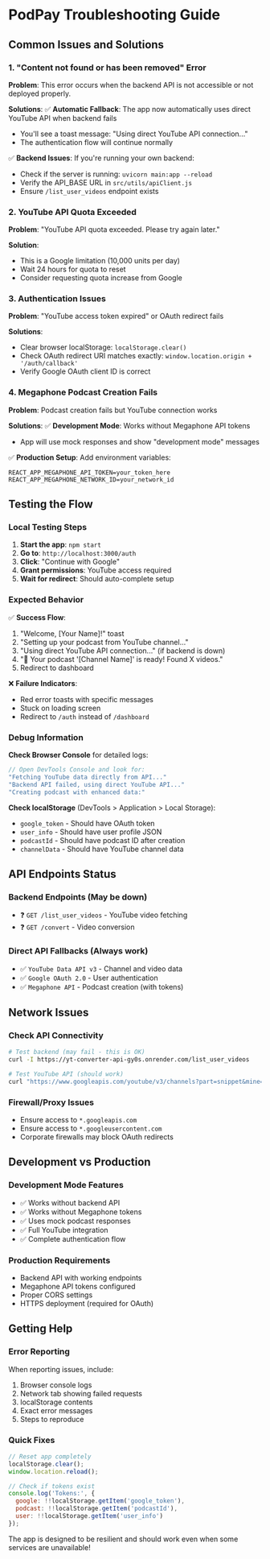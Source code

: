 # PodPay Troubleshooting Guide

## Common Issues and Solutions

### 1. "Content not found or has been removed" Error

**Problem**: This error occurs when the backend API is not accessible or not deployed properly.

**Solutions**:
✅ **Automatic Fallback**: The app now automatically uses direct YouTube API when backend fails
- You'll see a toast message: "Using direct YouTube API connection..."
- The authentication flow will continue normally

✅ **Backend Issues**: If you're running your own backend:
- Check if the server is running: `uvicorn main:app --reload`
- Verify the API_BASE URL in `src/utils/apiClient.js`
- Ensure `/list_user_videos` endpoint exists

### 2. YouTube API Quota Exceeded

**Problem**: "YouTube API quota exceeded. Please try again later."

**Solution**: 
- This is a Google limitation (10,000 units per day)
- Wait 24 hours for quota to reset
- Consider requesting quota increase from Google

### 3. Authentication Issues

**Problem**: "YouTube access token expired" or OAuth redirect fails

**Solutions**:
- Clear browser localStorage: `localStorage.clear()`
- Check OAuth redirect URI matches exactly: `window.location.origin + '/auth/callback'`
- Verify Google OAuth client ID is correct

### 4. Megaphone Podcast Creation Fails

**Problem**: Podcast creation fails but YouTube connection works

**Solutions**:
✅ **Development Mode**: Works without Megaphone API tokens
- App will use mock responses and show "development mode" messages

✅ **Production Setup**: Add environment variables:
```env
REACT_APP_MEGAPHONE_API_TOKEN=your_token_here
REACT_APP_MEGAPHONE_NETWORK_ID=your_network_id
```

## Testing the Flow

### Local Testing Steps

1. **Start the app**: `npm start`
2. **Go to**: `http://localhost:3000/auth`
3. **Click**: "Continue with Google"
4. **Grant permissions**: YouTube access required
5. **Wait for redirect**: Should auto-complete setup

### Expected Behavior

✅ **Success Flow**:
1. "Welcome, [Your Name]!" toast
2. "Setting up your podcast from YouTube channel..." 
3. "Using direct YouTube API connection..." (if backend is down)
4. "🎉 Your podcast '[Channel Name]' is ready! Found X videos."
5. Redirect to dashboard

❌ **Failure Indicators**:
- Red error toasts with specific messages
- Stuck on loading screen
- Redirect to `/auth` instead of `/dashboard`

### Debug Information

**Check Browser Console** for detailed logs:
```javascript
// Open DevTools Console and look for:
"Fetching YouTube data directly from API..."
"Backend API failed, using direct YouTube API..."
"Creating podcast with enhanced data:"
```

**Check localStorage** (DevTools > Application > Local Storage):
- `google_token` - Should have OAuth token
- `user_info` - Should have user profile JSON
- `podcastId` - Should have podcast ID after creation
- `channelData` - Should have YouTube channel data

## API Endpoints Status

### Backend Endpoints (May be down)
- ❓ `GET /list_user_videos` - YouTube video fetching
- ❓ `GET /convert` - Video conversion

### Direct API Fallbacks (Always work)
- ✅ `YouTube Data API v3` - Channel and video data
- ✅ `Google OAuth 2.0` - User authentication
- ✅ `Megaphone API` - Podcast creation (with tokens)

## Network Issues

### Check API Connectivity

```bash
# Test backend (may fail - this is OK)
curl -I https://yt-converter-api-gy0s.onrender.com/list_user_videos

# Test YouTube API (should work)
curl "https://www.googleapis.com/youtube/v3/channels?part=snippet&mine=true&access_token=YOUR_TOKEN"
```

### Firewall/Proxy Issues
- Ensure access to `*.googleapis.com`
- Ensure access to `*.googleusercontent.com`
- Corporate firewalls may block OAuth redirects

## Development vs Production

### Development Mode Features
- ✅ Works without backend API
- ✅ Works without Megaphone tokens
- ✅ Uses mock podcast responses
- ✅ Full YouTube integration
- ✅ Complete authentication flow

### Production Requirements
- Backend API with working endpoints
- Megaphone API tokens configured
- Proper CORS settings
- HTTPS deployment (required for OAuth)

## Getting Help

### Error Reporting
When reporting issues, include:
1. Browser console logs
2. Network tab showing failed requests
3. localStorage contents
4. Exact error messages
5. Steps to reproduce

### Quick Fixes
```javascript
// Reset app completely
localStorage.clear();
window.location.reload();

// Check if tokens exist
console.log('Tokens:', {
  google: !!localStorage.getItem('google_token'),
  podcast: !!localStorage.getItem('podcastId'),
  user: !!localStorage.getItem('user_info')
});
```

The app is designed to be resilient and should work even when some services are unavailable!